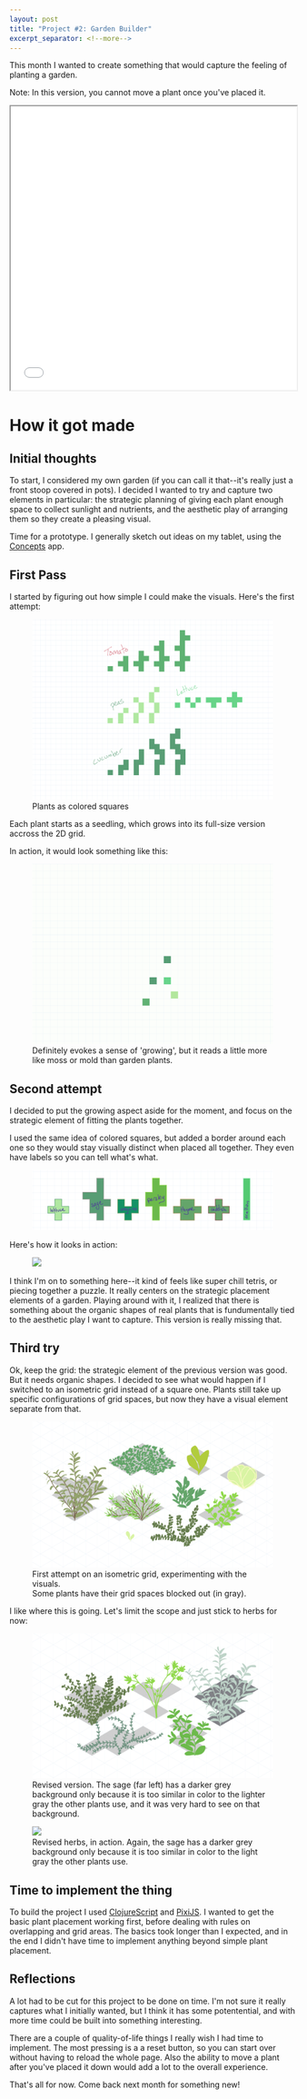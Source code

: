 ```yaml
---
layout: post
title: "Project #2: Garden Builder"
excerpt_separator: <!--more-->
---
```


This month I wanted to create something that would capture the feeling of planting a garden. 

<!--more-->

Note: In this version, you cannot move a plant once you've placed it.

<iframe src="/projects/garden-builder/index.html"
width="100%"
height="500px">
</iframe>

# How it got made

## Initial thoughts

To start, I considered my own garden (if you can call it that--it's really just a front stoop covered in pots). I decided I wanted to try and capture two elements in particular: the strategic planning of giving each plant enough space to collect sunlight and nutrients, and the aesthetic play of arranging them so they create a pleasing visual.

Time for a prototype. I generally sketch out ideas on my tablet, using the [Concepts](https://concepts.app/en/) app.

## First Pass

I started by figuring out how simple I could make the visuals. Here's the first attempt:

<figure>
  <img src="/assets/images/Concept 1 - Redux.png"/>
  <figcaption>Plants as colored squares</figcaption>
</figure>

 Each plant starts as a seedling, which grows into its full-size version accross the 2D grid.

In action, it would look something like this:

<figure>
  <img src="/assets/images/plants-concept-1.gif"/>
  <figcaption>Definitely evokes a sense of 'growing', but it reads a little more like moss or mold than garden plants.</figcaption>
</figure>

## Second attempt

I decided to put the growing aspect aside for the moment, and focus on the strategic element of fitting the plants together.

I used the same idea of colored squares, but added a border around each one so they would stay visually distinct when placed all together. They even have labels so you can tell what's what.

<figure>
  <img src="/assets/images/pants-concept-2-pieces.png"/>
</figure>

Here's how it looks in action:

<figure>
  <img src="/assets/images/plants-concept-2.gif"/>
</figure>

I think I'm on to something here--it kind of feels like super chill tetris, or piecing together a puzzle. It really centers on the strategic placement elements of a garden. Playing around with it, I realized that there is something about the organic shapes of real plants that is fundumentally tied to the aesthetic play I want to capture. This version is really missing that.

## Third try

Ok, keep the grid: the strategic element of the previous version was good. But it needs organic shapes. I decided to see what would happen if I switched to an isometric grid instead of a square one. Plants still take up specific configurations of grid spaces, but now they have a visual element separate from that.

<figure>
  <img src="/assets/images/plants-concept-3-initial.png"/>
  <figcaption>First attempt on an isometric grid, experimenting with the visuals.</figcaption>
  <figcaption>Some plants have their grid spaces blocked out (in gray).</figcaption>
</figure>

I like where this is going. Let's limit the scope and just stick to herbs for now:

<figure>
  <img src="/assets/images/plants-concept-3-final.png"/>
  <figcaption>Revised version. The sage (far left) has a darker grey background only because it is too similar in color to the lighter gray the other plants use, and it was very hard to see on that background.</figcaption>
</figure>

<figure>
  <img src="/assets/images/plants-concept-3.gif"/>
  <figcaption>Revised herbs, in action. Again, the sage has a darker grey background only because it is too similar in color to the light gray the other plants use.</figcaption>
</figure>

## Time to implement the thing

To build the project I used [ClojureScript](https://clojurescript.org/) and [PixiJS](https://pixijs.com/). I wanted to get the basic plant placement working first, before dealing with rules on overlapping and grid areas. The basics took longer than I expected, and in the end I didn't have time to implement anything beyond simple plant placement. 

## Reflections

A lot had to be cut for this project to be done on time. I'm not sure it really captures what I initially wanted, but I think it has some potentential, and with more time could be built into something interesting.

There are a couple of quality-of-life things I really wish I had time to implement. The most pressing is a a reset button, so you can start over without having to reload the whole page. Also the ability to move a plant after you've placed it down would add a lot to the overall experience.

That's all for now. Come back next month for something new!